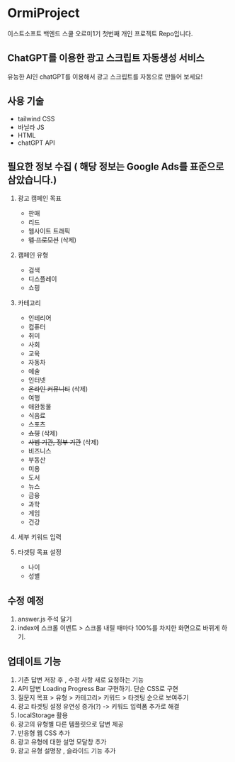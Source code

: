 # OrmiProject

이스트소프트 백엔드 스쿨 오르미1기 첫번째 개인 프로젝트 Repo입니다.

## ChatGPT를 이용한 광고 스크립트 자동생성 서비스

유능한 AI인 chatGPT를 이용해서 광고 스크립트를 자동으로 만들어 보세요!

## 사용 기술

-   tailwind CSS
-   바닐라 JS
-   HTML
-   chatGPT API

## 필요한 정보 수집 ( 해당 정보는 Google Ads를 표준으로 삼았습니다.)

1. 광고 캠페인 목표

    - 판매
    - 리드
    - 웹사이트 트래픽
    - ~~앱 프로모션~~ (삭제)

2. 캠페인 유형

    - 검색
    - 디스플레이
    - 쇼핑

3. 카테고리

    - 인테리어
    - 컴퓨터
    - 취미
    - 사회
    - 교육
    - 자동차
    - 예술
    - 인터넷
    - ~~온라인 커뮤니티~~ (삭제)
    - 여행
    - 애완동물
    - 식음료
    - 스포츠
    - ~~쇼핑~~ (삭제)
    - ~~사법 기관, 정부 기관~~ (삭제)
    - 비즈니스
    - 부동산
    - 미용
    - 도서
    - 뉴스
    - 금융
    - 과학
    - 게임
    - 건강

4. 세부 키워드 입력

5. 타겟팅 목표 설정

    - 나이
    - 성별

## 수정 예정

1. answer.js 주석 달기
2. index에 스크롤 이벤트 > 스크롤 내릴 때마다 100%를 차지한 화면으로 바뀌게 하기.

## 업데이트 기능

1. 기존 답변 저장 후 , 수정 사항 새로 요청하는 기능
2. API 답변 Loading Progress Bar 구현하기. 단순 CSS로 구현
3. 질문지 목표 > 유형 > 카테고리> 키워드 > 타겟팅 순으로 보여주기
4. 광고 타겟팅 설정 유연성 증가(?) -> 키워드 입력폼 추가로 해결
5. localStorage 활용
6. 광고의 유형별 다른 템플릿으로 답변 제공
7. 반응형 웹 CSS 추가
8. 광고 유형에 대한 설명 모달창 추가
9. 광고 유형 설명창 , 슬라이드 기능 추가
